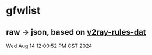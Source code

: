 # gfwlist
## raw -> json, based on [v2ray-rules-dat](https://github.com/Loyalsoldier/v2ray-rules-dat)
Wed Aug 14 12:00:52 PM CST 2024

